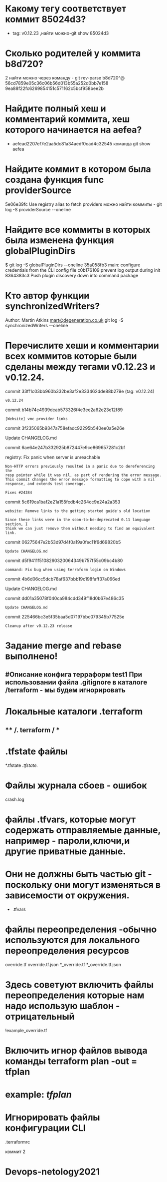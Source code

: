 # Какому тегу соответствует коммит 85024d3? 
- tag: v0.12.23 ,найти можно-git show 85024d3

# Сколько родителей у коммита b8d720? 
2 найти можно через команду - git rev-parse b8d720^@
56cd7859e05c36c06b56d013b55a252d0bb7e158
9ea88f22fc6269854151c571162c5bcf958bee2b

# Найдите полный хеш и комментарий коммита, хеш которого начинается на aefea?
 - aefead2207ef7e2aa5dc81a34aedf0cad4c32545 
команда git show aefea

# Найдите коммит в котором была создана функция func providerSource
 5e06e39fc Use registry alias to fetch providers 
можно найти коммиты - git log -S providerSource --oneline

# Найдите все коммиты в которых была изменена функция globalPluginDirs
$ git log -S globalPluginDirs --oneline
35a058fb3 main: configure credentials from the CLI config file
c0b176109 prevent log output during init
8364383c3 Push plugin discovery down into command package

# Кто автор функции synchronizedWriters?
Author: Martin Atkins <mart@degeneration.co.uk>
git log -S synchronizedWriters --oneline

# Перечислите хеши и комментарии всех коммитов которые были сделаны между тегами v0.12.23 и v0.12.24.

commit 33ff1c03bb960b332be3af2e333462dde88b279e (tag: v0.12.24)

    v0.12.24

commit b14b74c4939dcab573326f4e3ee2a62e23e12f89

    [Website] vmc provider links

commit 3f235065b9347a758efadc92295b540ee0a5e26e

Update CHANGELOG.md

commit 6ae64e247b332925b872447e9ce869657281c2bf

registry: Fix panic when server is unreachable

    Non-HTTP errors previously resulted in a panic due to dereferencing the
    resp pointer while it was nil, as part of rendering the error message.
    This commit changes the error message formatting to cope with a nil
    response, and extends test coverage.

    Fixes #24384

commit 5c619ca1baf2e21a155fcdb4c264cc9e24a2a353

    website: Remove links to the getting started guide's old location

    Since these links were in the soon-to-be-deprecated 0.11 language section, I
    think we can just remove them without needing to find an equivalent link.

commit 06275647e2b53d97d4f0a19a0fec11f6d69820b5


    Update CHANGELOG.md

commit d5f9411f5108260320064349b757f55c09bc4b80

    command: Fix bug when using terraform login on Windows

commit 4b6d06cc5dcb78af637bbb19c198faff37a066ed

Update CHANGELOG.md

commit dd01a35078f040ca984cdd349f18d0b67e486c35


    Update CHANGELOG.md

commit 225466bc3e5f35baa5d07197bbc079345b77525e


    Cleanup after v0.12.23 release



 # Задание merge and rebase выполнено!
#Описание конфига терраформ
test1
При использовании файла .gitignore в каталоге /terraform - мы будем игнорировать 
-------
 # Локальные каталоги .terraform
** /. terraform / *
---------

# .tfstate файлы
*.tfstate
*.tfstate.*

# Файлы журнала сбоев - ошибок
crash.log

# файлы .tfvars, которые могут содержать отправляемые данные, например - пароли,ключи,и другие приватные данные.
# Они не должны быть частью git - поскольку они могут изменяться в зависемости от окружения.
* .tfvars


# файлы переопределения -обычно используются для локального переопределения ресурсов
override.tf
override.tf.json
*_override.tf
*_override.tf.json

# Здесь советуют включить файлы переопределения которые нам надо использую шаблон - отрицательный
!example_override.tf

# Включить игнор файлов вывода команды terraform plan -out = tfplan
# example: *tfplan*

# Игнорировать файлы конфигурации CLI
.terraformrc

 коммит 2
# Devops-netology2021
